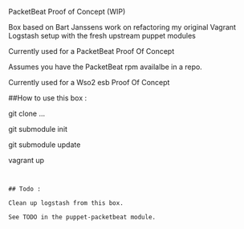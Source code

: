 PacketBeat Proof of Concept  (WIP)


Box based on Bart Janssens work on refactoring my original Vagrant Logstash setup with the fresh upstream 
puppet modules


Currently used for a PacketBeat Proof Of Concept

Assumes you have the PacketBeat rpm availalbe in a repo.  

Currently used for a Wso2 esb Proof Of Concept

##How to use this box :

git clone ...

git submodule init

git submodule update

vagrant up

```


## Todo : 

Clean up logstash from this box.

See TODO in the puppet-packetbeat module.



